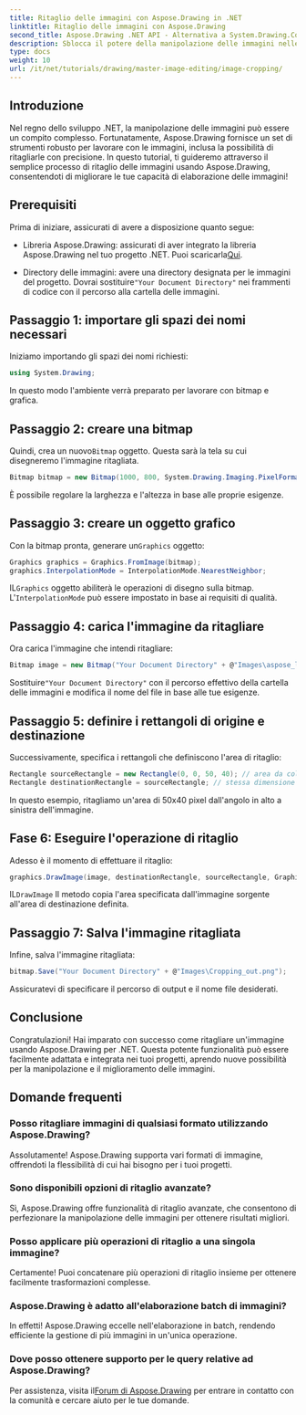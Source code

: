 ```yaml
---
title: Ritaglio delle immagini con Aspose.Drawing in .NET
linktitle: Ritaglio delle immagini con Aspose.Drawing
second_title: Aspose.Drawing .NET API - Alternativa a System.Drawing.Common
description: Sblocca il potere della manipolazione delle immagini nelle tue applicazioni .NET con la nostra guida passo-passo al ritaglio delle immagini tramite Aspose.Drawing. Questo tutorial copre tutto ciò che devi sapere, dalla creazione di una Bitmap al salvataggio dell'immagine ritagliata finale.
type: docs
weight: 10
url: /it/net/tutorials/drawing/master-image-editing/image-cropping/
---
```

## Introduzione

Nel regno dello sviluppo .NET, la manipolazione delle immagini può essere un compito complesso. Fortunatamente, Aspose.Drawing fornisce un set di strumenti robusto per lavorare con le immagini, inclusa la possibilità di ritagliarle con precisione. In questo tutorial, ti guideremo attraverso il semplice processo di ritaglio delle immagini usando Aspose.Drawing, consentendoti di migliorare le tue capacità di elaborazione delle immagini!

## Prerequisiti

Prima di iniziare, assicurati di avere a disposizione quanto segue:

-  Libreria Aspose.Drawing: assicurati di aver integrato la libreria Aspose.Drawing nel tuo progetto .NET. Puoi scaricarla[Qui](https://releases.aspose.com/drawing/net/).
  
-  Directory delle immagini: avere una directory designata per le immagini del progetto. Dovrai sostituire`"Your Document Directory"` nei frammenti di codice con il percorso alla cartella delle immagini.

## Passaggio 1: importare gli spazi dei nomi necessari

Iniziamo importando gli spazi dei nomi richiesti:

```csharp
using System.Drawing;
```

In questo modo l'ambiente verrà preparato per lavorare con bitmap e grafica.

## Passaggio 2: creare una bitmap

 Quindi, crea un nuovo`Bitmap` oggetto. Questa sarà la tela su cui disegneremo l'immagine ritagliata.

```csharp
Bitmap bitmap = new Bitmap(1000, 800, System.Drawing.Imaging.PixelFormat.Format32bppPArgb);
```

È possibile regolare la larghezza e l'altezza in base alle proprie esigenze.

## Passaggio 3: creare un oggetto grafico

 Con la bitmap pronta, generare un`Graphics` oggetto:

```csharp
Graphics graphics = Graphics.FromImage(bitmap);
graphics.InterpolationMode = InterpolationMode.NearestNeighbor;
```

 IL`Graphics` oggetto abiliterà le operazioni di disegno sulla bitmap. L'`InterpolationMode` può essere impostato in base ai requisiti di qualità.

## Passaggio 4: carica l'immagine da ritagliare

Ora carica l'immagine che intendi ritagliare:

```csharp
Bitmap image = new Bitmap("Your Document Directory" + @"Images\aspose_logo.png");
```

 Sostituire`"Your Document Directory"` con il percorso effettivo della cartella delle immagini e modifica il nome del file in base alle tue esigenze.

## Passaggio 5: definire i rettangoli di origine e destinazione

Successivamente, specifica i rettangoli che definiscono l'area di ritaglio:

```csharp
Rectangle sourceRectangle = new Rectangle(0, 0, 50, 40); // area da coltivare
Rectangle destinationRectangle = sourceRectangle; // stessa dimensione per la destinazione
```

In questo esempio, ritagliamo un'area di 50x40 pixel dall'angolo in alto a sinistra dell'immagine.

## Fase 6: Eseguire l'operazione di ritaglio

Adesso è il momento di effettuare il ritaglio:

```csharp
graphics.DrawImage(image, destinationRectangle, sourceRectangle, GraphicsUnit.Pixel);
```

 IL`DrawImage` Il metodo copia l'area specificata dall'immagine sorgente all'area di destinazione definita.

## Passaggio 7: Salva l'immagine ritagliata

Infine, salva l'immagine ritagliata:

```csharp
bitmap.Save("Your Document Directory" + @"Images\Cropping_out.png");
```

Assicuratevi di specificare il percorso di output e il nome file desiderati.

## Conclusione

Congratulazioni! Hai imparato con successo come ritagliare un'immagine usando Aspose.Drawing per .NET. Questa potente funzionalità può essere facilmente adattata e integrata nei tuoi progetti, aprendo nuove possibilità per la manipolazione e il miglioramento delle immagini.

## Domande frequenti

### Posso ritagliare immagini di qualsiasi formato utilizzando Aspose.Drawing?

Assolutamente! Aspose.Drawing supporta vari formati di immagine, offrendoti la flessibilità di cui hai bisogno per i tuoi progetti.

### Sono disponibili opzioni di ritaglio avanzate?

Sì, Aspose.Drawing offre funzionalità di ritaglio avanzate, che consentono di perfezionare la manipolazione delle immagini per ottenere risultati migliori.

### Posso applicare più operazioni di ritaglio a una singola immagine?

Certamente! Puoi concatenare più operazioni di ritaglio insieme per ottenere facilmente trasformazioni complesse.

### Aspose.Drawing è adatto all'elaborazione batch di immagini?

In effetti! Aspose.Drawing eccelle nell'elaborazione in batch, rendendo efficiente la gestione di più immagini in un'unica operazione.

### Dove posso ottenere supporto per le query relative ad Aspose.Drawing?

 Per assistenza, visita il[Forum di Aspose.Drawing](https://forum.aspose.com/c/diagram/17) per entrare in contatto con la comunità e cercare aiuto per le tue domande.